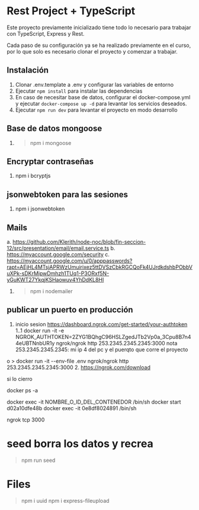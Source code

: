 # Rest Project + TypeScript

Este proyecto previamente inicializado tiene todo lo necesario para trabajar con TypeScript, Express y Rest.

Cada paso de su configuración ya se ha realizado previamente en el curso, por lo que solo es necesario clonar el proyecto y comenzar a trabajar.


## Instalación

1. Clonar .env.template a .env y configurar las variables de entorno
2. Ejecutar `npm install` para instalar las dependencias
3. En caso de necesitar base de datos, configurar el docker-compose.yml y ejecutar `docker-compose up -d` para levantar los servicios deseados.
4. Ejecutar `npm run dev` para levantar el proyecto en modo desarrollo

## Base de datos mongoose
1. > npm i mongoose

## Encryptar contraseñas
1. npm i bcryptjs

## jsonwebtoken para las sesiones
1. npm i jsonwebtoken

## Mails
a. https://github.com/Klerith/node-noc/blob/fin-seccion-12/src/presentation/email/email.service.ts
b. https://myaccount.google.com/security
c. https://myaccount.google.com/u/0/apppasswords?rapt=AEjHL4MTsjAPRWzUmuirixez5ttDVSzCbkRGCQoFk4UJrdkdshbPObbVuXPk-sDKrMipwDmhzh1TUq1-P3ORxf5N-yGuKWT27YkqjKSHaowuv4YhDdKL8HI
1. > npm i nodemailer


## publicar un puerto en producción 
1. inicio sesion https://dashboard.ngrok.com/get-started/your-authtoken
1..1 docker run -it -e NGROK_AUTHTOKEN=2ZYG1BQhgC96HSLZgedJTb2Vp0a_3Cpu8B7n44eUBTNnbUR1y ngrok/ngrok http  253.2345.2345.2345:3000
nota 253.2345.2345.2345: mi ip 4 del pc y el puerqto que corre el proyecto

o > docker run -it --env-file .env ngrok/ngrok http 253.2345.2345.2345:3000
2. https://ngrok.com/download

si lo cierro 

docker ps -a

docker exec -it NOMBRE_O_ID_DEL_CONTENEDOR /bin/sh
docker start d02a10dfe48b
docker exec -it 0e8df8024891 /bin/sh

ngrok tcp 3000

# seed borra los datos y recrea 
> npm run seed

# Files
> npm i uuid
> npm i express-fileupload